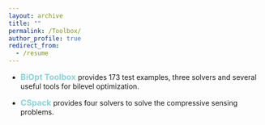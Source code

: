 ```yaml
---
layout: archive
title: ""
permalink: /Toolbox/
author_profile: true
redirect_from:
  - /resume
---
```


<style>
a:link {
  text-decoration: none;
}

a:visited {
  text-decoration: none;
}

a:hover {
  text-decoration: underline;
}

a:active {
  text-decoration: underline;
}
</style>


* <a style="font-size: 16px; font-weight: bold;color:#8cd2d5" href="https://biopt.github.io/" target="_blank">BiOpt Toolbox</a> provides 173 test examples, three solvers and several useful tools for bilevel optimization.  

* <a style="font-size: 16px; font-weight: bold;color:#8cd2d5" href="https://github.com/ShenglongZhou/CSpack" target="_blank">CSpack</a> provides four solvers to solve the compressive sensing problems.

